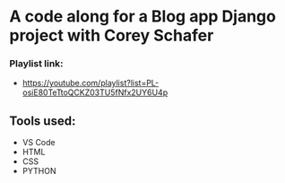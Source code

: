 # A code along for a Blog app Django project with Corey Schafer
### Playlist link:
- https://youtube.com/playlist?list=PL-osiE80TeTtoQCKZ03TU5fNfx2UY6U4p
## Tools used: 
- VS Code
- HTML
- CSS
- PYTHON 